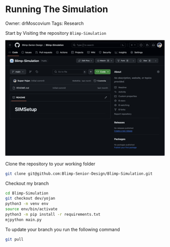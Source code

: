 # Running The Simulation

Owner: drMoscovium
Tags: Research

Start by Visiting the repository `Blimp-Simulation` 

![Screenshot 2024-02-16 at 3.36.41 PM.png](Running%20The%20Simulation%2031aafa45d3814f6494cf1adfbc4ad400/Screenshot_2024-02-16_at_3.36.41_PM.png)

Clone the repository to your working folder

```bash
git clone git@github.com:Blimp-Senior-Design/Blimp-Simulation.git
```

Checkout my branch

```bash
cd Blimp-Simulation
git checkout dev/yojan
python3 -m venv env
source env/bin/activate
python3 -m pip install -r requirements.txt
mjpython main.py
```

To update your branch you run the following command

```bash
git pull
```